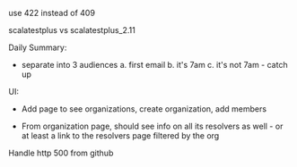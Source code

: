 use 422 instead of 409

scalatestplus vs scalatestplus_2.11

Daily Summary:

  - separate into 3 audiences
    a. first email
    b. it's 7am
    c. it's not 7am - catch up

UI:
  - Add page to see organizations, create organization, add members

  - From organization page, should see info on all its resolvers as
    well - or at least a link to the resolvers page filtered by the
    org

Handle http 500 from github
